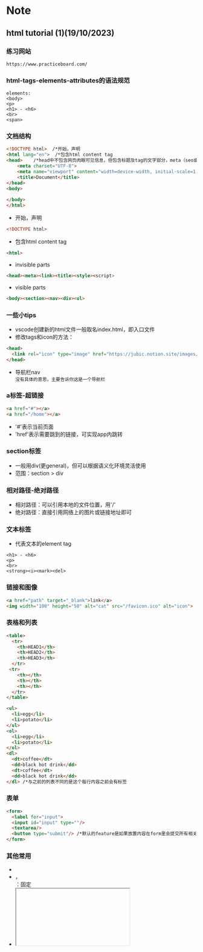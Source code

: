 # Note

## html tutorial (1)(19/10/2023)

### 练习网站
``` https://www.practiceboard.com/ ```

### html-tags-elements-attributes的语法规范
```
elements:
<body>
<p>
<h1> - <h6>
<br>
<span>
```

### 文档结构
``` html
<!DOCTYPE html>  /*开始，声明
<html lang="en">  /*包含html content tag
<head>    /*head中不包含网页肉眼可见信息，但包含标题及tag的文字部分，meta（seo或者一些其他数据），icon等元素
    <meta charset="UTF-8">
    <meta name="viewport" content="width=device-width, initial-scale=1.0">
    <title>Document</title>
</head>
<body>
    
</body>
</html>
```
- 开始，声明
``` html
<!DOCTYPE html>
```
- 包含html content tag
``` html
<html>
```
- invisible parts
``` html
<head><meta><link><title><style><script>
```
- visible parts
``` html
<body><section><nav><div><ul>
```

### 一些小tips
- vscode创建新的html文件一般取名index.html，即入口文件
- 修改tags和icon的方法：
```html
<head> 
  <link rel="icon" type="image" href="https://jubic.notion.site/images/favicon.ico">
</head>
```
- 导航栏nav<br>
```没有具体的意思，主要告诉你这是一个导航栏```

### a标签-超链接
```html
<a href="#"></a>
<a href="/home"></a>
```

- '#'表示当前页面
- 'href'表示需要跳到的链接，可实现app内跳转

### section标签
- 一般用div(更general)，但可以根据语义化环境灵活使用
- 范围：section > div

### 相对路径-绝对路径
- 相对路径：可以引用本地的文件位置，用'/'
- 绝对路径：直接引用网络上的图片或链接地址即可

### 文本标签
- 代表文本的element tag
```
<h1> - <h6>
<p>
<br>
<strong><i><mark><del>
```

### 链接和图像
```html
<a href="path" target="_blank">link</a>
<img width="100" height="50" alt="cat" src="/favicon.ico" alt="icon">
```

### 表格和列表
```html
<table>
  <tr>
    <th>HEAD1</th>
    <th>HEAD2</th>
    <th>HEAD3</th>
  </tr>
 <tr>
    <th></th>
    <th></th>
    <th></th>
  </tr>
</table>
```
```html
<ul>
  <li>egg</li>
  <li>potato</li>
</ul>
<ol>
  <li>egg</li>
  <li>potato</li>
</ol>
<dl>
  <dt>coffee</dt>
  <dd>black hot drink</dd>
  <dt>coffee</dt>
  <dd>black hot drink</dd>
</dl> /*与之前的列表不同的是这个每行内容之前会有标签
```



### 表单
```html
<form> 
  <label for="input">
  <input id="input" type=""/>
  <textarea/>
  <button type="submit"/> /*默认的feature是如果放置内容在form里会提交所有相关内容
</form>
```

### 其他常用
- <span>
- <nav/>，<footer/> ：固定
- <iframe/>: 添加视频、音频，内嵌，和页面本身完全不交互，不能修改样式
- <audio>,<vedio>: 统称media标签，一般里面套source，可修改样式
- <hr> : 分隔标签
- <>

### 拓展
#### 块级元素和行内元素
##### 块级元素：h1-h6,div,section,nav,ol,ul,form
- 总是从新的一行开始
- 块级元素可以包含块级元素和行内元素
- 高度和宽度是可控的
- 宽度没有设置是，默认是100%
##### 行内元素：span,strong,img（inline-block）,input,textarea,select
- 和其他元素在一行，不会换行
- 高度和宽度都是不可控的，高度和宽度就是内容宽高
- inline-block可以设置高度和宽度
- 行内元素可以包含行内元素，但不可以包含块级元素
##### dom中HTMDivElement继承关系
- HTMDivElement -> HTMElement -> Node -> EventTarget
- HTMDivElement继承自HTMElement，所有HTMDivElement是HTMElement的子类，HTMDivElement有HTMElement所有的feature
```
人：EventTarget
女人、男人：Node
女生：Element
```
- HTMDivElement div
- EventTarget eventListener[EventTarget]

### 练习
- https://www.khanacademy.org/computing/computer-programming/html-css/html-css-further-learning/e/quiz--validate-this-html
- https://www.w3resource.com/html-css-exercise/basic/


